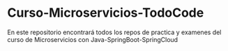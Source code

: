 # Curso-Microservicios-TodoCode
En este repositorio encontrará todos los repos de practica y examenes del curso de Microservicios con Java-SpringBoot-SpringCloud
